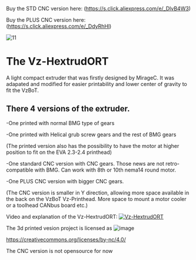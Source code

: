 Buy the STD CNC version here: (https://s.click.aliexpress.com/e/_DlvB4W3)

Buy the PLUS CNC version here: (https://s.click.aliexpress.com/e/_DdyRhHl)

![11](https://user-images.githubusercontent.com/37383368/201133489-b86d6f49-1575-4a2f-8bdd-9bdfebf09e1a.jpg)

# The Vz-HextrudORT 

A light compact extruder that was firstly designed by MirageC. It was adapated and modified for easier printability and lower center of gravity to fit the VzBoT. 

## There 4 versions of the extruder. 
  -One printed with normal BMG type of gears
  
  -One printed with Helical grub screw gears and the rest of BMG gears
 
 (The printed version also has the possibility to have the motor at higher position to fit on the EVA 2.3-2.4 printhead)
  
  -One standard CNC version with CNC gears. Those news are not retro-compatible with BMG. Can work with 8th or 10th nema14 round motor.

  -One PLUS CNC version with bigger CNC gears.
  
  (The CNC version is smaller in Y direction, allowing more space available in the back on the VzBoT Vz-Printhead. More space to mount a motor cooler or a toolhead CANbus board etc.)
  
  Video and explanation of the Vz-HextrudORT: [![Vz-HextrudORT](https://user-images.githubusercontent.com/37383368/201144865-ccc4b27c-deec-47d1-8330-f1f9d902c095.jpg)](https://youtu.be/hrsglQeEtMQ?t=952)

The 3d printed vesion project is licensed as
![image](https://user-images.githubusercontent.com/37383368/139769027-7267da5b-7f58-499d-96bc-e41d164a3aac.png)

https://creativecommons.org/licenses/by-nc/4.0/

The CNC version is not opensource for now
